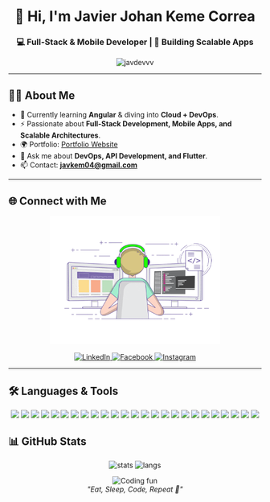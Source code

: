 <h1 align="center">👋 Hi, I'm Javier Johan Keme Correa</h1>
<h3 align="center">💻 Full-Stack & Mobile Developer | 🚀 Building Scalable Apps</h3>

<p align="center">
  <img src="https://komarev.com/ghpvc/?username=javdevvv&label=Profile%20Views&color=0e75b6&style=flat" alt="javdevvv" />
</p>

---

## 👨‍💻 About Me  
- 🌱 Currently learning **Angular** & diving into **Cloud + DevOps**.  
- ⚡ Passionate about **Full-Stack Development, Mobile Apps, and Scalable Architectures**.  
- 🌍 Portfolio: [Portfolio Website](https://portfolio-ten-inky-42.vercel.app)  
- 💬 Ask me about **DevOps, API Development, and Flutter**.  
- 📫 Contact: **javkem04@gmail.com**  

---

## 🌐 Connect with Me  
<p align="center">
  <img src="https://raw.githubusercontent.com/mikonoid/mikonoid/main/images/gifs/coder3.gif" width="340" alt="Tools gif"/>
</p>
<p align="center">
  <a href="https://linkedin.com/in/javier-keme-509648319" target="_blank">
    <img src="https://skillicons.dev/icons?i=linkedin" height="45" alt="LinkedIn"/>
  </a>
  <a href="https://fb.com/javier.keme.2025" target="_blank">
    <img src="https://img.icons8.com/?size=512&id=118497&format=png" height="45" alt="Facebook"/>
  </a>
  <a href="https://instagram.com/_.javier.17._" target="_blank">
    <img src="https://skillicons.dev/icons?i=instagram" height="45" alt="Instagram"/>
  </a>
</p>

---
## 🛠️ Languages & Tools  
<p align="center">
  <img src="https://img.shields.io/badge/JavaScript-%23323330.svg?style=for-the-badge&logo=javascript&logoColor=%23F7DF1E" />
  <img src="https://img.shields.io/badge/TypeScript-%23007ACC.svg?style=for-the-badge&logo=typescript&logoColor=white" />
  <img src="https://img.shields.io/badge/Python-3670A0?style=for-the-badge&logo=python&logoColor=ffdd54" />
  <img src="https://img.shields.io/badge/Java-%23ED8B00.svg?style=for-the-badge&logo=java&logoColor=white" />
  <img src="https://img.shields.io/badge/Dart-0175C2?style=for-the-badge&logo=dart&logoColor=white" />
  <img src="https://img.shields.io/badge/PHP-%23777BB4.svg?style=for-the-badge&logo=php&logoColor=white" />
  <img src="https://img.shields.io/badge/React-%2320232a.svg?style=for-the-badge&logo=react&logoColor=%2361DAFB" />
  <img src="https://img.shields.io/badge/Flutter-%2302569B.svg?style=for-the-badge&logo=flutter&logoColor=white" />
  <img src="https://img.shields.io/badge/Angular-DD0031?style=for-the-badge&logo=angular&logoColor=white" />
  <img src="https://img.shields.io/badge/HTML5-%23E34F26.svg?style=for-the-badge&logo=html5&logoColor=white" />
  <img src="https://img.shields.io/badge/CSS3-%231572B6.svg?style=for-the-badge&logo=css3&logoColor=white" />
  <img src="https://img.shields.io/badge/Bootstrap-%23563D7C.svg?style=for-the-badge&logo=bootstrap&logoColor=white" />
  <img src="https://img.shields.io/badge/Tailwind_CSS-%2338B2AC.svg?style=for-the-badge&logo=tailwind-css&logoColor=white" />
  <img src="https://img.shields.io/badge/Laravel-%23FF2D20.svg?style=for-the-badge&logo=laravel&logoColor=white" />
  <img src="https://img.shields.io/badge/Node.js-43853D?style=for-the-badge&logo=node.js&logoColor=white" />
  <img src="https://img.shields.io/badge/Express.js-%23404d59.svg?style=for-the-badge&logo=express&logoColor=%2361DAFB" />
  <img src="https://img.shields.io/badge/MySQL-%2300f.svg?style=for-the-badge&logo=mysql&logoColor=white" />
  <img src="https://img.shields.io/badge/PostgreSQL-316192?style=for-the-badge&logo=postgresql&logoColor=white" />
  <img src="https://img.shields.io/badge/SQLite-07405E?style=for-the-badge&logo=sqlite&logoColor=white" />
  <img src="https://img.shields.io/badge/Firebase-039BE5?style=for-the-badge&logo=firebase&logoColor=FFCA28" />
  <img src="https://img.shields.io/badge/Microsoft%20Azure-0089D6?style=for-the-badge&logo=microsoft-azure&logoColor=white" />
  <img src="https://img.shields.io/badge/Git-%23F05033.svg?style=for-the-badge&logo=git&logoColor=white" />
  <img src="https://img.shields.io/badge/Linux-FCC624?style=for-the-badge&logo=linux&logoColor=black" />
  <img src="https://img.shields.io/badge/Figma-%23F24E1E.svg?style=for-the-badge&logo=figma&logoColor=white" />
  <img src="https://img.shields.io/badge/Unity-%23000000.svg?style=for-the-badge&logo=unity&logoColor=white" /> 
</p>



## 📊 GitHub Stats  
<p align="center">
  <img src="https://github-readme-stats.vercel.app/api?username=javdevvv&show_icons=true&theme=tokyonight" alt="stats" height="160"/>
  <img src="https://github-readme-stats.vercel.app/api/top-langs/?username=javdevvv&layout=compact&theme=tokyonight" alt="langs" height="160"/>
</p>
<p align="center">
  <img src="https://media.giphy.com/media/13HgwGsXF0aiGY/giphy.gif" width="330" alt="Coding fun"/>
  <br>
  <em>"Eat, Sleep, Code, Repeat 🔄"</em>
</p>
